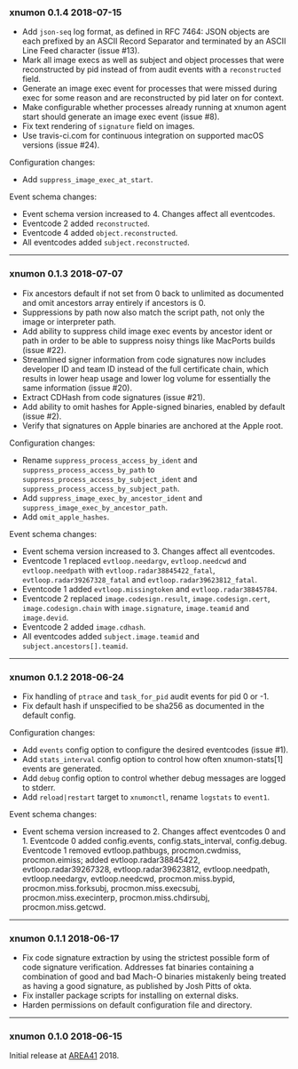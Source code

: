 ### xnumon 0.1.4 2018-07-15

-   Add `json-seq` log format, as defined in RFC 7464:  JSON objects are each
    prefixed by an ASCII Record Separator and terminated by an ASCII Line Feed
    character (issue #13).
-   Mark all image execs as well as subject and object processes that were
    reconstructed by pid instead of from audit events with a `reconstructed`
    field.
-   Generate an image exec event for processes that were missed during exec for
    some reason and are reconstructed by pid later on for context.
-   Make configurable whether processes already running at xnumon agent start
    should generate an image exec event (issue #8).
-   Fix text rendering of `signature` field on images.
-   Use travis-ci.com for continuous integration on supported macOS versions
    (issue #24).

Configuration changes:

-   Add `suppress_image_exec_at_start`.

Event schema changes:

-   Event schema version increased to 4.  Changes affect all eventcodes.
-   Eventcode 2 added `reconstructed`.
-   Eventcode 4 added `object.reconstructed`.
-   All eventcodes added `subject.reconstructed`.

---

### xnumon 0.1.3 2018-07-07

-   Fix ancestors default if not set from 0 back to unlimited as documented and
    omit ancestors array entirely if ancestors is 0.
-   Suppressions by path now also match the script path, not only the image or
    interpreter path.
-   Add ability to suppress child image exec events by ancestor ident or path
    in order to be able to suppress noisy things like MacPorts builds
    (issue #22).
-   Streamlined signer information from code signatures now includes
    developer ID and team ID instead of the full certificate chain, which
    results in lower heap usage and lower log volume for essentially the same
    information (issue #20).
-   Extract CDHash from code signatures (issue #21).
-   Add ability to omit hashes for Apple-signed binaries, enabled by default
    (issue #2).
-   Verify that signatures on Apple binaries are anchored at the Apple root.

Configuration changes:

-   Rename `suppress_process_access_by_ident` and
    `suppress_process_access_by_path` to
    `suppress_process_access_by_subject_ident` and
    `suppress_process_access_by_subject_path`.
-   Add `suppress_image_exec_by_ancestor_ident` and
    `suppress_image_exec_by_ancestor_path`.
-   Add `omit_apple_hashes`.

Event schema changes:

-   Event schema version increased to 3.  Changes affect all eventcodes.
-   Eventcode 1 replaced `evtloop.needargv`, `evtloop.needcwd` and
    `evtloop.needpath` with `evtloop.radar38845422_fatal`,
    `evtloop.radar39267328_fatal` and `evtloop.radar39623812_fatal`.
-   Eventcode 1 added `evtloop.missingtoken` and `evtloop.radar38845784`.
-   Eventcode 2 replaced `image.codesign.result`, `image.codesign.cert`,
    `image.codesign.chain` with `image.signature`, `image.teamid` and
    `image.devid`.
-   Eventcode 2 added `image.cdhash`.
-   All eventcodes added `subject.image.teamid` and
    `subject.ancestors[].teamid`.

---

### xnumon 0.1.2 2018-06-24

-   Fix handling of `ptrace` and `task_for_pid` audit events for pid 0 or -1.
-   Fix default hash if unspecified to be sha256 as documented in the default
    config.

Configuration changes:

-   Add `events` config option to configure the desired eventcodes (issue #1).
-   Add `stats_interval` config option to control how often xnumon-stats[1]
    events are generated.
-   Add `debug` config option to control whether debug messages are logged to
    stderr.
-   Add `reload|restart` target to `xnumonctl`, rename `logstats` to `event1`.

Event schema changes:

-   Event schema version increased to 2.  Changes affect eventcodes 0 and 1.
    Eventcode 0 added config.events, config.stats_interval, config.debug.
    Eventcode 1 removed evtloop.pathbugs, procmon.cwdmiss, procmon.eimiss;
    added evtloop.radar38845422, evtloop.radar39267328, evtloop.radar39623812,
    evtloop.needpath, evtloop.needargv, evtloop.needcwd, procmon.miss.bypid,
    procmon.miss.forksubj, procmon.miss.execsubj, procmon.miss.execinterp,
    procmon.miss.chdirsubj, procmon.miss.getcwd.

---

### xnumon 0.1.1 2018-06-17

-   Fix code signature extraction by using the strictest possible form of
    code signature verification.  Addresses fat binaries containing a
    combination of good and bad Mach-O binaries mistakenly being treated as
    having a good signature, as published by Josh Pitts of okta.
-   Fix installer package scripts for installing on external disks.
-   Harden permissions on default configuration file and directory.

---

### xnumon 0.1.0 2018-06-15

Initial release at [AREA41](//a41con.ch) 2018.
